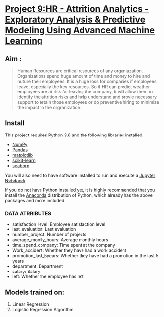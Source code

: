 # [Project 9:HR - Attrition Analytics -  Exploratory Analysis & Predictive Modeling Using Advanced Machine Learning]()
## Aim :
> Human Resources are critical resources of any organiazation. Organizations spend huge amount of time and money to hire 
> and nuture their employees. It is a huge loss for companies if employees leave, especially the key resources. 
> So if HR can predict weather employees are at risk for leaving the company, it will allow them to identify the attrition 
> risks and help understand and provie necessary support to retain those employees or do preventive hiring to minimize the 
> impact to the orgranization.

## Install
This project requires Python 3.6 and the following libraries installed:
- [NumPy](http://www.numpy.org/)
- [Pandas](http://pandas.pydata.org)
- [matplotlib](http://matplotlib.org/)
- [scikit-learn](http://scikit-learn.org/stable/)
- [seaborn](https://seaborn.pydata.org/)

You will also need to have software installed to run and execute a [Jupyter Notebook](http://ipython.org/notebook.html)

If you do not have Python installed yet, it is highly recommended that you install the [Anaconda](http://continuum.io/downloads) distribution of Python, which already has the above packages and more included.

### DATA ATRRIBUTES

- satisfaction_level: Employee satisfaction level <br>
- last_evaluation: Last evaluation  <br>
- number_project: Number of projects  <br>
- average_montly_hours: Average monthly hours <br>
- time_spend_company: Time spent at the company <br>
- Work_accident: Whether they have had a work accident <br>
- promotion_last_5years: Whether they have had a promotion in the last 5 years <br>
- department: Department <br>
- salary: Salary <br>
- left: Whether the employee has left <br>
## Models trained on: 
1. Linear Regression
2. Logistic Regression Algorithm 
